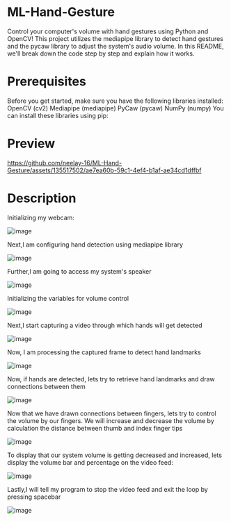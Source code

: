 # ML-Hand-Gesture
Control your computer's volume with hand gestures using Python and OpenCV! This project utilizes the mediapipe library to detect hand gestures and the pycaw library to adjust the system's audio volume. In this README, we'll break down the code step by step and explain how it works.

# Prerequisites
Before you get started, make sure you have the following libraries installed:
OpenCV (cv2)
Mediapipe (mediapipe)
PyCaw (pycaw)
NumPy (numpy)
You can install these libraries using pip:

# Preview

https://github.com/neelay-16/ML-Hand-Gesture/assets/135517502/ae7ea60b-59c1-4ef4-b1af-ae34cd1dffbf


# Description
Initializing my webcam:

![image](https://github.com/neelay-16/ML-Hand-Gesture/assets/135517502/452f97a5-40e4-41aa-b2de-1a03d48deb5e)

Next,I am configuring hand detection using mediapipe library

![image](https://github.com/neelay-16/ML-Hand-Gesture/assets/135517502/e0a0d7ae-30b4-4a15-913f-65a449fe0fa9)


Further,I am going to access my system's speaker

![image](https://github.com/neelay-16/ML-Hand-Gesture/assets/135517502/53151f15-68a8-408d-ae53-50dad0d01250)

Initializing the variables for volume control

![image](https://github.com/neelay-16/ML-Hand-Gesture/assets/135517502/edc5f48b-e0fe-440d-a9df-080950b6d383)

Next,I start capturing a video through which hands will get detected

![image](https://github.com/neelay-16/ML-Hand-Gesture/assets/135517502/476766ec-53dd-4c36-93c3-61092ab1fcb7)


Now, I am processing the captured frame to detect hand landmarks

![image](https://github.com/neelay-16/ML-Hand-Gesture/assets/135517502/2ff1e592-948f-47a7-8190-898fb47b8425)


Now, if hands are detected, lets try to retrieve hand landmarks and draw connections between them

![image](https://github.com/neelay-16/ML-Hand-Gesture/assets/135517502/edf27774-df1c-479d-9604-81176cd462bc)


Now that we have drawn connections between fingers, lets try to control the volume by our fingers. We will increase and decrease the volume by calculation the distance between thumb and index finger tips

![image](https://github.com/neelay-16/ML-Hand-Gesture/assets/135517502/1e5d7499-9ae6-4863-bda2-591442627d9a)


To display that our system volume is getting decreased and increased, lets display the volume bar and percentage on the video feed:

![image](https://github.com/neelay-16/ML-Hand-Gesture/assets/135517502/15fa7abf-6e6a-4256-a16e-5a7a1287124f)


Lastly,I will tell my program to stop the video feed and exit the loop by pressing spacebar

![image](https://github.com/neelay-16/ML-Hand-Gesture/assets/135517502/e402193c-27dc-46e9-aaf2-7c055963d2fb)





















